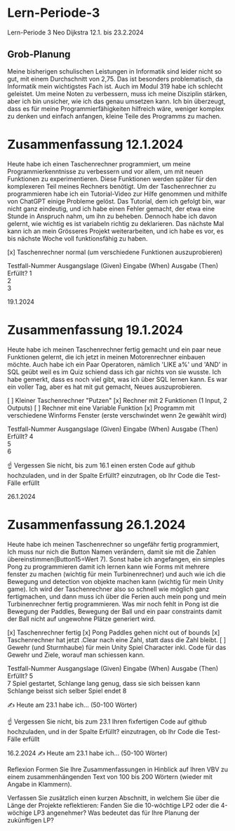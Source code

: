 # Lern-Periode-3

Lern-Periode 3
Neo Dijkstra
12.1. bis 23.2.2024

## Grob-Planung
Meine bisherigen schulischen Leistungen in Informatik sind leider nicht so gut, mit einem Durchschnitt von 2,75. Das ist besonders problematisch, da Informatik mein wichtigstes Fach ist. Auch im Modul 319 habe ich schlecht geleistet. Um meine Noten zu verbessern, muss ich meine Disziplin stärken, aber ich bin unsicher, wie ich das genau umsetzen kann. Ich bin überzeugt, dass es für meine Programmierfähigkeiten hilfreich wäre, weniger komplex zu denken und einfach anfangen, kleine Teile des Programms zu machen.

# Zusammenfassung 12.1.2024
Heute habe ich einen Taschenrechner programmiert, um meine Programmierkenntnisse zu verbessern und vor allem, um mit neuen Funktionen zu experimentieren. Diese Funktionen werden später für den komplexeren Teil meines Rechners benötigt. Um der Taschenrechner zu programmieren habe ich ein Tutorial-Video zur Hilfe genommen und mithilfe von ChatGPT einige Probleme gelöst.
Das Tutorial, dem ich gefolgt bin, war nicht ganz eindeutig, und ich habe einen Fehler gemacht, der etwa eine Stunde in Anspruch nahm, um ihn zu beheben. Dennoch habe ich davon gelernt, wie wichtig es ist variabeln richtig zu deklarieren. Das nächste Mal kann ich an mein Grösseres Projekt weiterarbeiten, und ich habe es vor, es bis nächste Woche voll funktionsfähig zu haben.


 [x] Taschenrechner normal (um verschiedene Funktionen auszuprobieren)

Testfall-Nummer	Ausgangslage (Given)	Eingabe (When)	Ausgabe (Then)	Erfüllt?
1				
2	
3	

19.1.2024

# Zusammenfassung 19.1.2024
Heute habe ich meinen Taschenrechner fertig gemacht und ein paar neue Funktionen gelernt, die ich jetzt in meinen Motorenrechner einbauen möchte. Auch habe ich ein Paar Operatoren, nämlich  'LIKE a%' und 'AND' in SQL geübt weil es im Quiz schiend dass ich gar nichts von sie wusste. Ich habe gemerkt, dass es noch viel gibt, was ich über SQL lernen kann. Es war ein voller Tag, aber es hat mit gut gemacht, Neues auszuprobieren.

[ ] Kleiner Taschenrechner "Putzen"
[x] Rechner mit 2 Funktionen (1 Input, 2 Outputs)
[ ] Rechner mit eine Variable Funktion
[x] Programm mit verschiedene Winforms Fenster (erste verschwindet wenn 2e gewählt wird)

Testfall-Nummer	Ausgangslage (Given)	Eingabe (When)	Ausgabe (Then)	Erfüllt?
4				
5	
6				





☝️ Vergessen Sie nicht, bis zum 16.1 einen ersten Code auf github hochzuladen, und in der Spalte Erfüllt? einzutragen, ob Ihr Code die Test-Fälle erfüllt

26.1.2024

# Zusammenfassung 26.1.2024
Heute habe ich meinen Taschenrechner so ungefähr fertig programmiert, Ich muss nur nich die Button Namen verändern, damit sie mit die Zahlen übereinstimmen(Button15=Wert 7). Sonst habe ich angefangen, ein simples Pong zu programmieren damit ich lernen kann wie Forms mit mehrere fenster zu machen (wichtig für mein Turbinenrechner) und auch wie ich die Bewegung und detection von objekte machen kann (wichtig für mein Unity game). Ich wird der Taschenrechner also so schnell wie möglich ganz fertigmachen, und dann muss ich über die Ferien auch mein pong und mein Turbinenrechner fertig programmieren. Was mir noch fehlt in Pong ist die Bewegung der Paddles, Bewegung der Ball und ein paar constraints damit der Ball nicht auf ungewohne Plätze generiert wird.

[x] Taschenrechner fertig
[x] Pong Paddles gehen nicht out of bounds
[x] Taschenrechner hat jetzt .Clear nach eine Zahl, statt dass die Zahl bleibt.
[ ] Gewehr (und Sturmhaube) für mein Unity Spiel Character inkl. Code für das Gewehr und Ziele, worauf man schiessen kann.

Testfall-Nummer	Ausgangslage (Given)	Eingabe (When)	Ausgabe (Then)	Erfüllt?
5				
7	Spiel gestartet, Schlange lang genug, dass sie sich beissen kann	Schlange beisst sich selber	Spiel endet	
8				









✍️ Heute am 23.1 habe ich... (50-100 Wörter)

☝️ Vergessen Sie nicht, bis zum 23.1 Ihren fixfertigen Code auf github hochzuladen, und in der Spalte Erfüllt? einzutragen, ob Ihr Code die Test-Fälle erfüllt

16.2.2024
✍️ Heute am 23.1 habe ich... (50-100 Wörter)

Reflexion
Formen Sie Ihre Zusammenfassungen in Hinblick auf Ihren VBV zu einem zusammenhängenden Text von 100 bis 200 Wörtern (wieder mit Angabe in Klammern).

Verfassen Sie zusätzlich einen kurzen Abschnitt, in welchem Sie über die Länge der Projekte reflektieren: Fanden Sie die 10-wöchtige LP2 oder die 4-wöchige LP3 angenehmer? Was bedeutet das für Ihre Planung der zukünftigen LP?
